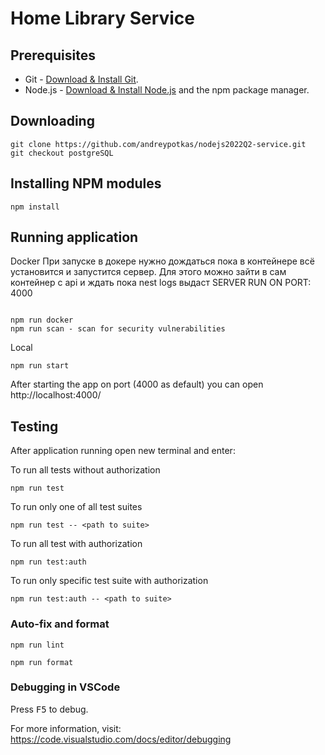 # Home Library Service

## Prerequisites

- Git - [Download & Install Git](https://git-scm.com/downloads).
- Node.js - [Download & Install Node.js](https://nodejs.org/en/download/) and the npm package manager.

## Downloading

```
git clone https://github.com/andreypotkas/nodejs2022Q2-service.git
git checkout postgreSQL
```

## Installing NPM modules

```
npm install
```

## Running application

Docker
При запуске в докере нужно дождаться пока в контейнере всё установится и запустится сервер. Для этого можно зайти в сам контейнер с api и ждать пока nest logs выдаст SERVER RUN ON PORT: 4000

```

npm run docker
npm run scan - scan for security vulnerabilities
```

Local

```
npm run start
```

After starting the app on port (4000 as default) you can open http://localhost:4000/

## Testing

After application running open new terminal and enter:

To run all tests without authorization

```
npm run test
```

To run only one of all test suites

```
npm run test -- <path to suite>
```

To run all test with authorization

```
npm run test:auth
```

To run only specific test suite with authorization

```
npm run test:auth -- <path to suite>
```

### Auto-fix and format

```
npm run lint
```

```
npm run format
```

### Debugging in VSCode

Press <kbd>F5</kbd> to debug.

For more information, visit: https://code.visualstudio.com/docs/editor/debugging
